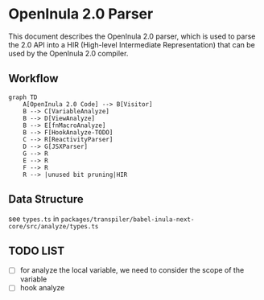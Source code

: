 # OpenInula 2.0 Parser

This document describes the OpenInula 2.0 parser, which is used to parse the 2.0 API into a HIR (High-level Intermediate
Representation) that can be used by the OpenInula 2.0 compiler.

## Workflow
```mermaid
graph TD
    A[OpenInula 2.0 Code] --> B[Visitor]
    B --> C[VariableAnalyze]
    B --> D[ViewAnalyze]
    B --> E[fnMacroAnalyze]
    B --> F[HookAnalyze-TODO]
    C --> R[ReactivityParser]
    D --> G[JSXParser]
    G --> R
    E --> R
    F --> R
    R --> |unused bit pruning|HIR
```

## Data Structure
see `types.ts` in `packages/transpiler/babel-inula-next-core/src/analyze/types.ts`

## TODO LIST
- [ ] for analyze the local variable, we need to consider the scope of the variable
- [ ] hook analyze
